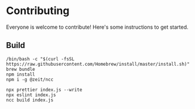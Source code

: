 # Contributing

Everyone is welcome to contribute!  Here's some instructions to get started.

## Build

```
/bin/bash -c "$(curl -fsSL https://raw.githubusercontent.com/Homebrew/install/master/install.sh)"
brew bundle
npm install
npm i -g @zeit/ncc

npx prettier index.js --write
npx eslint index.js
ncc build index.js
```
